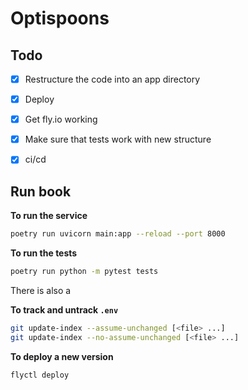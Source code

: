 # Optispoons

## Todo

- [x] Restructure the code into an app directory
- [x] Deploy
- [x] Get fly.io working
- [x] Make sure that tests work with new structure
- [x] ci/cd


## Run book

**To run the service**

```bash
poetry run uvicorn main:app --reload --port 8000
```

**To run the tests**
```bash
poetry run python -m pytest tests
```
There is also a 

**To track and untrack `.env`**

```bash
git update-index --assume-unchanged [<file> ...]
git update-index --no-assume-unchanged [<file> ...]
```

**To deploy a new version**
```bash
flyctl deploy
```